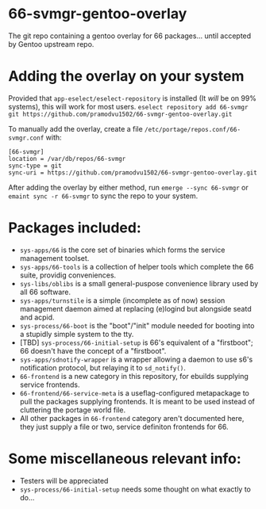 # 66-svmgr-gentoo-overlay
The git repo containing a gentoo overlay for 66 packages... until accepted by Gentoo upstream repo.

# Adding the overlay on your system
Provided that `app-eselect/eselect-repository` is installed (It *will* be on 99% systems), this will work for most users.
`eselect repository add 66-svmgr git https://github.com/pramodvu1502/66-svmgr-gentoo-overlay.git`

To manually add the overlay, create a file `/etc/portage/repos.conf/66-svmgr.conf` with:
```
[66-svmgr]
location = /var/db/repos/66-svmgr
sync-type = git
sync-uri = https://github.com/pramodvu1502/66-svmgr-gentoo-overlay.git
```

After adding the overlay by either method, run `emerge --sync 66-svmgr` or `emaint sync -r 66-svmgr` to sync the repo to your system.

# Packages included:
- `sys-apps/66` is the core set of binaries which forms the service management toolset.
- `sys-apps/66-tools` is a collection of helper tools which complete the 66 suite, providig conveniences.
- `sys-libs/oblibs` is a small general-puspose convenience library used by all 66 software.
- `sys-apps/turnstile` is a simple (incomplete as of now) session management daemon aimed at replacing (e)logind but alongside seatd and acpid.
- `sys-process/66-boot` is the "boot"/"init" module needed for booting into a stupidly simple system to the tty.
- [TBD] `sys-process/66-initial-setup` is 66's equivalent of a "firstboot"; 66 doesn't have the concept of a "firstboot".
- `sys-apps/sdnotify-wrapper` is a wrapper allowing a daemon to use s6's notification protocol, but relaying it to `sd_notify()`.
- `66-frontend` is a new category in this repository, for ebuilds supplying service frontends.
- `66-frontend/66-service-meta` is a useflag-configured metapackage to pull the packages supplying frontends. It is meant to be used instead of cluttering the portage world file.
- All other packages in `66-frontend` category aren't documented here, they just supply a file or two, service definiton frontends for 66.

# Some miscellaneous relevant info:
- Testers will be appreciated
- `sys-process/66-initial-setup` needs some thought on what exactly to do...
